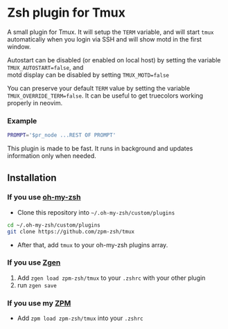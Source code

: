 # Zsh plugin for Tmux

A small plugin for Tmux. It will setup the `TERM` variable, and will start `tmux` automaticaliy
when you login via SSH and will show motd in the first window.

Autostart can be disabled (or enabled on local host) by setting the variable `TMUX_AUTOSTART=false`, and  
motd display can be disabled by setting `TMUX_MOTD=false`

You can preserve your default `TERM` value by setting the variable `TMUX_OVERRIDE_TERM=false`. It can
be useful to get truecolors working properly in neovim.

### Example

```sh
PROMPT='$pr_node ...REST OF PROMPT'
```

This plugin is made to be fast. It runs in background and updates information only when needed.

## Installation

### If you use [oh-my-zsh](https://github.com/robbyrussell/oh-my-zsh)

* Clone this repository into `~/.oh-my-zsh/custom/plugins`
```sh
cd ~/.oh-my-zsh/custom/plugins
git clone https://github.com/zpm-zsh/tmux
```
* After that, add `tmux` to your oh-my-zsh plugins array.

### If you use [Zgen](https://github.com/tarjoilija/zgen)

1. Add `zgen load zpm-zsh/tmux` to your `.zshrc` with your other plugin
2. run `zgen save`

### If you use my [ZPM](https://github.com/zpm-zsh/zpm)

* Add `zpm load zpm-zsh/tmux` into your `.zshrc`
